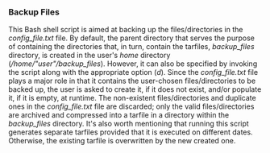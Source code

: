 ### Backup Files

This Bash shell script is aimed at backing up the files/directories in the *config_file.txt* file. By default, the parent directory that serves the purpose of containing the directories that, in turn, contain the tarfiles, *backup_files* directory, is created in the user's *home* directory (*/home/"user"/backup_files*). However, it can also be specified by invoking the script along with the appropriate option (*d*). Since the *config_file.txt* file plays a major role in that it contains the user-chosen files/directories to be backed up, the user is asked to create it, if it does not exist, and/or populate it, if it is empty, at runtime. The non-existent files/directories and duplicate ones in the *config_file.txt* file are discarded; only the valid files/directories are archived and compressed into a tarfile in a directory within the *backup_files* directory. It's also worth mentioning that running this script generates separate tarfiles provided that it is executed on different dates. Otherwise, the existing tarfile is overwritten by the new created one.

